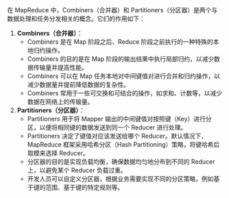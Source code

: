 在 MapReduce 中，Combiners（合并器）和 Partitioners（分区器）是两个与数据处理和任务分发相关的概念。它们的作用如下：

1. **Combiners（合并器）**：
   - Combiners 是在 Map 阶段之后、Reduce 阶段之前执行的一种特殊的本地归约操作。
   - Combiners 的目的是在 Map 阶段的输出结果中执行局部归约，以减少数据传输量并提高性能。
   - Combiners 可以在 Map 任务本地对中间键值对进行合并和归约操作，以减少数据量并提前降低数据的复杂性。
   - Combiners 常用于一些可交换和可结合的操作，如求和、计数等，以减少数据在网络上的传输量。
2. **Partitioners（分区器）**：
   - Partitioners 用于将 Mapper 输出的中间键值对按照键（Key）进行分区，以便将相同键的数据发送到同一个 Reducer 进行处理。
   - Partitioners 决定了键值对应该发送给哪个 Reducer。默认情况下，MapReduce 框架采用哈希分区（Hash Partitioning）策略，将键哈希后取模来选择 Reducer。
   - 分区器的目的是实现负载均衡，确保数据均匀地分布到不同的 Reducer 上，以避免某个 Reducer 负载过重。
   - 开发人员可以自定义分区器，根据业务需要实现不同的分区策略，例如基于键的范围、基于键的特定规则等。